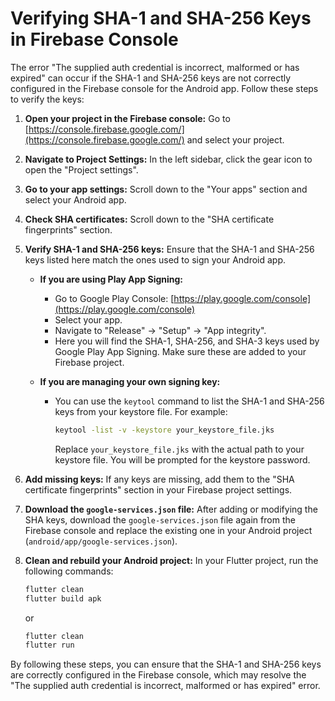 # Verifying SHA-1 and SHA-256 Keys in Firebase Console

The error "The supplied auth credential is incorrect, malformed or has expired" can occur if the SHA-1 and SHA-256 keys are not correctly configured in the Firebase console for the Android app. Follow these steps to verify the keys:

1.  **Open your project in the Firebase console:** Go to [https://console.firebase.google.com/](https://console.firebase.google.com/) and select your project.

2.  **Navigate to Project Settings:** In the left sidebar, click the gear icon to open the "Project settings".

3.  **Go to your app settings:** Scroll down to the "Your apps" section and select your Android app.

4.  **Check SHA certificates:** Scroll down to the "SHA certificate fingerprints" section.

5.  **Verify SHA-1 and SHA-256 keys:** Ensure that the SHA-1 and SHA-256 keys listed here match the ones used to sign your Android app.

    *   **If you are using Play App Signing:**
        *   Go to Google Play Console: [https://play.google.com/console](https://play.google.com/console)
        *   Select your app.
        *   Navigate to "Release" -> "Setup" -> "App integrity".
        *   Here you will find the SHA-1, SHA-256, and SHA-3 keys used by Google Play App Signing.  Make sure these are added to your Firebase project.

    *   **If you are managing your own signing key:**
        *   You can use the `keytool` command to list the SHA-1 and SHA-256 keys from your keystore file.  For example:

            ```bash
            keytool -list -v -keystore your_keystore_file.jks
            ```

            Replace `your_keystore_file.jks` with the actual path to your keystore file.  You will be prompted for the keystore password.

6.  **Add missing keys:** If any keys are missing, add them to the "SHA certificate fingerprints" section in your Firebase project settings.

7.  **Download the `google-services.json` file:** After adding or modifying the SHA keys, download the `google-services.json` file again from the Firebase console and replace the existing one in your Android project (`android/app/google-services.json`).

8.  **Clean and rebuild your Android project:** In your Flutter project, run the following commands:

    ```bash
    flutter clean
    flutter build apk
    ```

    or

    ```bash
    flutter clean
    flutter run
    ```

By following these steps, you can ensure that the SHA-1 and SHA-256 keys are correctly configured in the Firebase console, which may resolve the "The supplied auth credential is incorrect, malformed or has expired" error.

